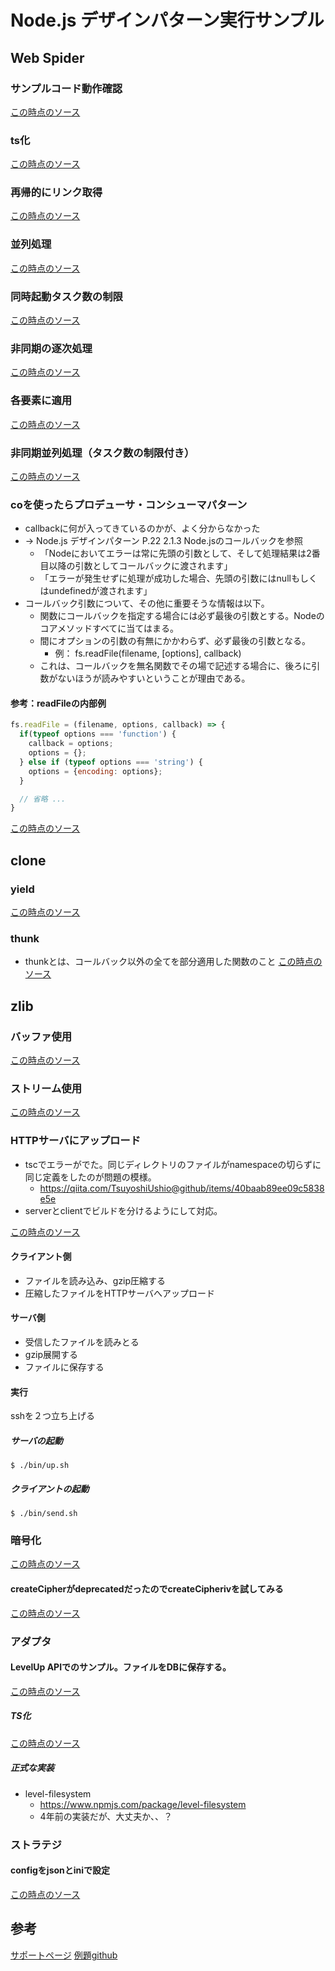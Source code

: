# Node.js デザインパターン実行サンプル

## Web Spider

### サンプルコード動作確認
[この時点のソース](https://github.com/hibohiboo/garden/tree/3d0767437f32af8600f68aa60482b7049a905d38)  

### ts化
[この時点のソース](https://github.com/hibohiboo/garden/tree/27d8b9ed06f90767c1f3b38793937c404f3efae7)  

### 再帰的にリンク取得

[この時点のソース](https://github.com/hibohiboo/garden/tree/9e76770bfbf25de4430c8231a22a8ed71b586f6d)  


### 並列処理
[この時点のソース](https://github.com/hibohiboo/garden/tree/30c6be7cd86fda3b2731a35742fc6a2a93ddf3b8)  

### 同時起動タスク数の制限
[この時点のソース](https://github.com/hibohiboo/garden/tree/f9fa82b9dc186c672fb0eeb184daa27139ba122a)  

### 非同期の逐次処理
[この時点のソース](https://github.com/hibohiboo/garden/tree/6024d65cae757a909565a2d827e4d3dfaa22f63b)  

### 各要素に適用
[この時点のソース](https://github.com/hibohiboo/garden/tree/ad35ec986508c0000752d1b4edf04c85819e0eb7)  

### 非同期並列処理（タスク数の制限付き）
[この時点のソース](https://github.com/hibohiboo/garden/tree/1b5e8167fdac492310d4838a42b4e77fd0b420b8)  

### coを使ったらプロデューサ・コンシューマパターン

* callbackに何が入ってきているのかが、よく分からなかった
* → Node.js デザインパターン P.22 2.1.3 Node.jsのコールバックを参照
  * 「Nodeにおいてエラーは常に先頭の引数として、そして処理結果は2番目以降の引数としてコールバックに渡されます」
  * 「エラーが発生せずに処理が成功した場合、先頭の引数にはnullもしくはundefinedが渡されます」
* コールバック引数について、その他に重要そうな情報は以下。
  * 関数にコールバックを指定する場合には必ず最後の引数とする。Nodeのコアメソッドすべてに当てはまる。
  * 間にオプションの引数の有無にかかわらず、必ず最後の引数となる。
    * 例： fs.readFile(filename, [options], callback)
  * これは、コールバックを無名関数でその場で記述する場合に、後ろに引数がないほうが読みやすいということが理由である。

#### 参考：readFileの内部例

```js
fs.readFile = (filename, options, callback) => {
  if(typeof options === 'function') {
    callback = options;
    options = {};
  } else if (typeof options === 'string') {
    options = {encoding: options};
  }

  // 省略 ...
}
```

[この時点のソース](https://github.com/hibohiboo/garden/tree/b7a7dfce22492c78a41be486b27954c4c9bca04f)  

## clone

### yield
[この時点のソース](https://github.com/hibohiboo/garden/tree/a84e8e9c63f6836dc81a35a9e07d184b62adc77b)
  
### thunk

* thunkとは、コールバック以外の全てを部分適用した関数のこと
[この時点のソース](https://github.com/hibohiboo/garden/tree/b7a7dfce22492c78a41be486b27954c4c9bca04f)
  
## zlib

### バッファ使用

[この時点のソース](https://github.com/hibohiboo/garden/tree/53b87b1ba5934bd20e182ed471dd8df8a8c279bb)



### ストリーム使用

[この時点のソース](https://github.com/hibohiboo/garden/tree/ee03583bebbcae8811de28c8ef1330499be4c42a)


### HTTPサーバにアップロード

* tscでエラーがでた。同じディレクトリのファイルがnamespaceの切らずに同じ定義をしたのが問題の模様。
  * https://qiita.com/TsuyoshiUshio@github/items/40baab89ee09c5838e5e
* serverとclientでビルドを分けるようにして対応。

[この時点のソース](https://github.com/hibohiboo/garden/tree/f0a4ca6d44a42da3609e91747249b92a77fbe42d)

#### クライアント側

* ファイルを読み込み、gzip圧縮する
* 圧縮したファイルをHTTPサーバへアップロード

#### サーバ側

* 受信したファイルを読みとる
* gzip展開する
* ファイルに保存する

#### 実行

sshを２つ立ち上げる

##### サーバの起動

```
$ ./bin/up.sh
```

##### クライアントの起動

```
$ ./bin/send.sh
```

### 暗号化

[この時点のソース](https://github.com/hibohiboo/garden/tree/f2002ee73e30c59f63adaace398fa290f705190b)

#### createCipherがdeprecatedだったのでcreateCipherivを試してみる
[この時点のソース](https://github.com/hibohiboo/garden/tree/8259655741d91d998cdde1fa59e6fdf754da2e13)


### アダプタ

#### LevelUp APIでのサンプル。ファイルをDBに保存する。
[この時点のソース](https://github.com/hibohiboo/garden/tree/b3ed4283b062f7ee7805a8b21815d196a31775e3)

##### TS化
[この時点のソース](https://github.com/hibohiboo/garden/tree/dff6990dc84719d196ede0a69b7731431d50fc0c)

##### 正式な実装

* level-filesystem
  * https://www.npmjs.com/package/level-filesystem
  * 4年前の実装だが、大丈夫か、、？



### ストラテジ

#### configをjsonとiniで設定
[この時点のソース](https://github.com/hibohiboo/garden/tree/d168f0b6a2502a5670677a890e5ae415355a1099)



## 参考
[サポートページ](https://www.marlin-arms.com/support/nodejs-design-patterns/)
[例題github](https://github.com/mushahiroyuki/ndp2/)
